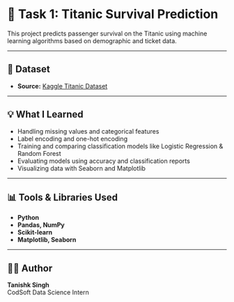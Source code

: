 # 🚢 Task 1: Titanic Survival Prediction  

This project predicts passenger survival on the Titanic using machine learning algorithms based on demographic and ticket data.

---

## 📂 Dataset

- **Source:** [Kaggle Titanic Dataset](https://www.kaggle.com/competitions/titanic/data)

---

## 💡 What I Learned

- Handling missing values and categorical features
- Label encoding and one-hot encoding
- Training and comparing classification models like Logistic Regression & Random Forest
- Evaluating models using accuracy and classification reports
- Visualizing data with Seaborn and Matplotlib

---

## 📊 Tools & Libraries Used

- **Python**
- **Pandas, NumPy**
- **Scikit-learn**
- **Matplotlib, Seaborn**

---

## 👨‍💻 Author

**Tanishk Singh**  
CodSoft Data Science Intern

